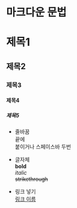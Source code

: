# 마크다운 문법

# 제목1
## 제목2
### 제목3
#### 제목4
##### 제목5

* 줄바꿈  
끝에 <br> 붙이거나 스페이스바 두번  

* 글자체  
**bold**<br>
_italic_  
~~strikethrough~~

* 링크 넣기  
[링크 이름](www.naver.com)
